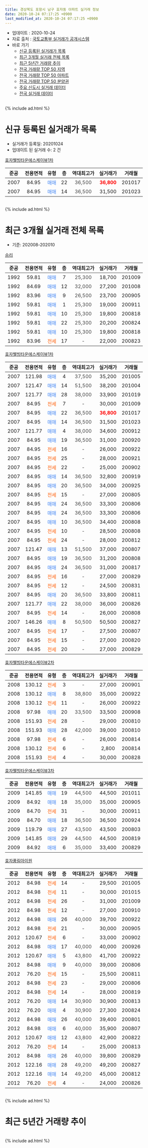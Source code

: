 ```yaml
---
title: 경상북도 포항시 남구 효자동 아파트 실거래 정보
date: 2020-10-24 07:17:25 +0900
last_modified_at: 2020-10-24 07:17:25 +0900
---
```


* 업데이트 : 2020-10-24
* 자료 출처 : [국토교통부 실거래가 공개시스템](http://rt.molit.go.kr)
* 바로 가기
    * [신규 등록된 실거래가 목록](#신규-등록된-실거래가-목록)
    * [최근 3개월 실거래 전체 목록](#최근-3개월-실거래-전체-목록)
    * [최근 5년간 거래량 추이](#최근-5년간-거래량-추이)
    * [전국 거래량 TOP 50 지역](https://inasie.github.io/apt-trade-info/최근-3개월-전국에서-가장-거래가-많이-발생한-지역)
    * [전국 거래량 TOP 50 아파트](https://inasie.github.io/apt-trade-info/최근-3개월-전국에서-가장-거래가-많이-발생한-아파트)
    * [전국 거래량 TOP 50 분양권](https://inasie.github.io/apt-trade-info/최근-3개월-전국에서-가장-거래가-많이-발생한-분양권)
    * [주요 신도시 실거래 데이터](https://inasie.github.io/apt-trade-info/주요-신도시)
    * [전국 실거래 데이터](https://inasie.github.io/apt-trade-info/전국)
<br>
{% include ad.html %}
<br>

# 신규 등록된 실거래가 목록
* 실거래가 등록일: 20201024
* 업데이트 된 실거래 수: 2 건


[효자웰빙타운에스케이뷰1차](https://search.naver.com/search.naver?query=%EA%B2%BD%EC%83%81%EB%B6%81%EB%8F%84+%ED%8F%AC%ED%95%AD%EC%8B%9C+%EB%82%A8%EA%B5%AC+%ED%9A%A8%EC%9E%90%EB%8F%99+%ED%9A%A8%EC%9E%90%EC%9B%B0%EB%B9%99%ED%83%80%EC%9A%B4%EC%97%90%EC%8A%A4%EC%BC%80%EC%9D%B4%EB%B7%B01%EC%B0%A8)

|준공|전용면적|유형|층|역대최고가|실거래가|거래월|
|:---:|:---:|:---:|:---:|:---:|:---:|:---:|
|2007|84.95|<span style="color:#4285f3">매매</span>|22|<span style="color:#444444">36,500</span>|<b><span style="color:#ff0000">36,800</span></b>|201017|
|2007|84.95|<span style="color:#4285f3">매매</span>|14|<span style="color:#444444">36,500</span>|31,500|201023|


<br>
{% include ad.html %}
<br>

# 최근 3개월 실거래 전체 목록
* 기준: 202008-202010


[승리](https://search.naver.com/search.naver?query=%EA%B2%BD%EC%83%81%EB%B6%81%EB%8F%84+%ED%8F%AC%ED%95%AD%EC%8B%9C+%EB%82%A8%EA%B5%AC+%ED%9A%A8%EC%9E%90%EB%8F%99+%EC%8A%B9%EB%A6%AC)

|준공|전용면적|유형|층|역대최고가|실거래가|거래월|
|:---:|:---:|:---:|:---:|:---:|:---:|:---:|
|1992|59.81|<span style="color:#4285f3">매매</span>|7|<span style="color:#444444">25,300</span>|18,700|201009|
|1992|84.69|<span style="color:#4285f3">매매</span>|12|<span style="color:#444444">32,000</span>|27,200|201008|
|1992|83.96|<span style="color:#4285f3">매매</span>|9|<span style="color:#444444">26,500</span>|23,700|200905|
|1992|59.81|<span style="color:#4285f3">매매</span>|1|<span style="color:#444444">25,300</span>|19,000|200911|
|1992|59.81|<span style="color:#4285f3">매매</span>|10|<span style="color:#444444">25,300</span>|19,800|200818|
|1992|59.81|<span style="color:#4285f3">매매</span>|22|<span style="color:#444444">25,300</span>|20,200|200824|
|1992|59.81|<span style="color:#4285f3">매매</span>|10|<span style="color:#444444">25,300</span>|19,800|200818|
|1992|83.96|<span style="color:#ff5a00">전세</span>|17|<span style="color:#444444">-</span>|22,000|200823|

[효자웰빙타운에스케이뷰1차](https://search.naver.com/search.naver?query=%EA%B2%BD%EC%83%81%EB%B6%81%EB%8F%84+%ED%8F%AC%ED%95%AD%EC%8B%9C+%EB%82%A8%EA%B5%AC+%ED%9A%A8%EC%9E%90%EB%8F%99+%ED%9A%A8%EC%9E%90%EC%9B%B0%EB%B9%99%ED%83%80%EC%9A%B4%EC%97%90%EC%8A%A4%EC%BC%80%EC%9D%B4%EB%B7%B01%EC%B0%A8)

|준공|전용면적|유형|층|역대최고가|실거래가|거래월|
|:---:|:---:|:---:|:---:|:---:|:---:|:---:|
|2007|121.98|<span style="color:#4285f3">매매</span>|4|<span style="color:#444444">37,500</span>|35,200|201005|
|2007|121.47|<span style="color:#4285f3">매매</span>|14|<span style="color:#444444">51,500</span>|38,200|201004|
|2007|121.77|<span style="color:#4285f3">매매</span>|28|<span style="color:#444444">38,000</span>|33,900|201019|
|2007|84.95|<span style="color:#ff5a00">전세</span>|7|<span style="color:#444444">-</span>|30,000|201009|
|2007|84.95|<span style="color:#4285f3">매매</span>|22|<span style="color:#444444">36,500</span>|<b><span style="color:#ff0000">36,800</span></b>|201017|
|2007|84.95|<span style="color:#4285f3">매매</span>|14|<span style="color:#444444">36,500</span>|31,500|201023|
|2007|121.77|<span style="color:#4285f3">매매</span>|4|<span style="color:#444444">38,000</span>|34,600|200912|
|2007|84.95|<span style="color:#4285f3">매매</span>|19|<span style="color:#444444">36,500</span>|31,000|200920|
|2007|84.95|<span style="color:#ff5a00">전세</span>|16|<span style="color:#444444">-</span>|26,000|200922|
|2007|84.95|<span style="color:#ff5a00">전세</span>|25|<span style="color:#444444">-</span>|28,000|200921|
|2007|84.95|<span style="color:#ff5a00">전세</span>|22|<span style="color:#444444">-</span>|25,000|200902|
|2007|84.95|<span style="color:#4285f3">매매</span>|14|<span style="color:#444444">36,500</span>|32,800|200919|
|2007|84.95|<span style="color:#4285f3">매매</span>|20|<span style="color:#444444">36,500</span>|34,000|200925|
|2007|84.95|<span style="color:#ff5a00">전세</span>|15|<span style="color:#444444">-</span>|27,000|200805|
|2007|84.95|<span style="color:#4285f3">매매</span>|24|<span style="color:#444444">36,500</span>|33,300|200806|
|2007|84.95|<span style="color:#4285f3">매매</span>|24|<span style="color:#444444">36,500</span>|33,300|200806|
|2007|84.95|<span style="color:#4285f3">매매</span>|10|<span style="color:#444444">36,500</span>|34,400|200808|
|2007|84.95|<span style="color:#ff5a00">전세</span>|10|<span style="color:#444444">-</span>|28,500|200808|
|2007|84.95|<span style="color:#ff5a00">전세</span>|24|<span style="color:#444444">-</span>|28,000|200812|
|2007|121.47|<span style="color:#4285f3">매매</span>|13|<span style="color:#444444">51,500</span>|37,000|200807|
|2007|84.95|<span style="color:#4285f3">매매</span>|19|<span style="color:#444444">36,500</span>|31,200|200808|
|2007|84.95|<span style="color:#4285f3">매매</span>|24|<span style="color:#444444">36,500</span>|31,000|200817|
|2007|84.95|<span style="color:#ff5a00">전세</span>|16|<span style="color:#444444">-</span>|27,000|200829|
|2007|84.95|<span style="color:#ff5a00">전세</span>|12|<span style="color:#444444">-</span>|24,500|200831|
|2007|84.95|<span style="color:#4285f3">매매</span>|20|<span style="color:#444444">36,500</span>|33,800|200811|
|2007|121.77|<span style="color:#4285f3">매매</span>|22|<span style="color:#444444">38,000</span>|36,000|200826|
|2007|84.95|<span style="color:#ff5a00">전세</span>|14|<span style="color:#444444">-</span>|26,000|200808|
|2007|146.26|<span style="color:#4285f3">매매</span>|8|<span style="color:#444444">50,500</span>|50,500|200827|
|2007|84.95|<span style="color:#ff5a00">전세</span>|17|<span style="color:#444444">-</span>|27,500|200807|
|2007|84.95|<span style="color:#ff5a00">전세</span>|15|<span style="color:#444444">-</span>|27,000|200820|
|2007|84.95|<span style="color:#ff5a00">전세</span>|20|<span style="color:#444444">-</span>|27,000|200829|

[효자웰빙타운에스케이뷰2차](https://search.naver.com/search.naver?query=%EA%B2%BD%EC%83%81%EB%B6%81%EB%8F%84+%ED%8F%AC%ED%95%AD%EC%8B%9C+%EB%82%A8%EA%B5%AC+%ED%9A%A8%EC%9E%90%EB%8F%99+%ED%9A%A8%EC%9E%90%EC%9B%B0%EB%B9%99%ED%83%80%EC%9A%B4%EC%97%90%EC%8A%A4%EC%BC%80%EC%9D%B4%EB%B7%B02%EC%B0%A8)

|준공|전용면적|유형|층|역대최고가|실거래가|거래월|
|:---:|:---:|:---:|:---:|:---:|:---:|:---:|
|2008|130.12|<span style="color:#ff5a00">전세</span>|3|<span style="color:#444444">-</span>|27,000|200901|
|2008|130.12|<span style="color:#4285f3">매매</span>|8|<span style="color:#444444">38,800</span>|35,000|200922|
|2008|130.12|<span style="color:#ff5a00">전세</span>|11|<span style="color:#444444">-</span>|26,000|200922|
|2008|97.98|<span style="color:#4285f3">매매</span>|20|<span style="color:#444444">33,500</span>|33,500|200908|
|2008|151.93|<span style="color:#ff5a00">전세</span>|28|<span style="color:#444444">-</span>|29,000|200810|
|2008|151.93|<span style="color:#4285f3">매매</span>|28|<span style="color:#444444">42,000</span>|39,000|200810|
|2008|97.98|<span style="color:#ff5a00">전세</span>|6|<span style="color:#444444">-</span>|26,000|200814|
|2008|130.12|<span style="color:#ff5a00">전세</span>|6|<span style="color:#444444">-</span>|2,800|200814|
|2008|151.93|<span style="color:#ff5a00">전세</span>|4|<span style="color:#444444">-</span>|30,000|200828|


<script async src="//pagead2.googlesyndication.com/pagead/js/adsbygoogle.js"></script>
<!-- 기본 -->
<ins class="adsbygoogle"
     style="display:block"
     data-ad-client="ca-pub-2446590836940007"
     data-ad-slot="1659523306"
     data-ad-format="auto"
     data-full-width-responsive="true"></ins>
<script>
(adsbygoogle = window.adsbygoogle || []).push({});
</script>


[효자웰빙타운에스케이뷰3차](https://search.naver.com/search.naver?query=%EA%B2%BD%EC%83%81%EB%B6%81%EB%8F%84+%ED%8F%AC%ED%95%AD%EC%8B%9C+%EB%82%A8%EA%B5%AC+%ED%9A%A8%EC%9E%90%EB%8F%99+%ED%9A%A8%EC%9E%90%EC%9B%B0%EB%B9%99%ED%83%80%EC%9A%B4%EC%97%90%EC%8A%A4%EC%BC%80%EC%9D%B4%EB%B7%B03%EC%B0%A8)

|준공|전용면적|유형|층|역대최고가|실거래가|거래월|
|:---:|:---:|:---:|:---:|:---:|:---:|:---:|
|2009|141.85|<span style="color:#4285f3">매매</span>|19|<span style="color:#444444">44,500</span>|44,500|201011|
|2009|84.92|<span style="color:#4285f3">매매</span>|18|<span style="color:#444444">35,000</span>|35,000|200905|
|2009|84.70|<span style="color:#ff5a00">전세</span>|31|<span style="color:#444444">-</span>|30,000|200911|
|2009|84.70|<span style="color:#4285f3">매매</span>|18|<span style="color:#444444">36,500</span>|36,500|200924|
|2009|119.79|<span style="color:#4285f3">매매</span>|27|<span style="color:#444444">43,500</span>|43,500|200803|
|2009|141.85|<span style="color:#4285f3">매매</span>|29|<span style="color:#444444">44,500</span>|44,500|200819|
|2009|84.92|<span style="color:#4285f3">매매</span>|6|<span style="color:#444444">35,000</span>|33,400|200829|

[효자풍림아이원](https://search.naver.com/search.naver?query=%EA%B2%BD%EC%83%81%EB%B6%81%EB%8F%84+%ED%8F%AC%ED%95%AD%EC%8B%9C+%EB%82%A8%EA%B5%AC+%ED%9A%A8%EC%9E%90%EB%8F%99+%ED%9A%A8%EC%9E%90%ED%92%8D%EB%A6%BC%EC%95%84%EC%9D%B4%EC%9B%90)

|준공|전용면적|유형|층|역대최고가|실거래가|거래월|
|:---:|:---:|:---:|:---:|:---:|:---:|:---:|
|2012|84.98|<span style="color:#ff5a00">전세</span>|14|<span style="color:#444444">-</span>|29,500|201005|
|2012|84.98|<span style="color:#ff5a00">전세</span>|11|<span style="color:#444444">-</span>|30,000|201015|
|2012|84.98|<span style="color:#ff5a00">전세</span>|26|<span style="color:#444444">-</span>|31,000|201009|
|2012|84.98|<span style="color:#ff5a00">전세</span>|12|<span style="color:#444444">-</span>|27,000|200910|
|2012|84.98|<span style="color:#4285f3">매매</span>|26|<span style="color:#444444">40,000</span>|39,700|200922|
|2012|84.98|<span style="color:#ff5a00">전세</span>|21|<span style="color:#444444">-</span>|30,000|200905|
|2012|120.67|<span style="color:#ff5a00">전세</span>|6|<span style="color:#444444">-</span>|33,000|200902|
|2012|84.98|<span style="color:#4285f3">매매</span>|17|<span style="color:#444444">40,000</span>|40,000|200926|
|2012|120.67|<span style="color:#4285f3">매매</span>|5|<span style="color:#444444">43,800</span>|41,700|200922|
|2012|84.98|<span style="color:#4285f3">매매</span>|9|<span style="color:#444444">40,000</span>|39,000|200806|
|2012|76.20|<span style="color:#ff5a00">전세</span>|15|<span style="color:#444444">-</span>|25,500|200811|
|2012|84.98|<span style="color:#ff5a00">전세</span>|23|<span style="color:#444444">-</span>|29,000|200806|
|2012|84.98|<span style="color:#ff5a00">전세</span>|14|<span style="color:#444444">-</span>|28,000|200819|
|2012|76.20|<span style="color:#4285f3">매매</span>|14|<span style="color:#444444">30,900</span>|30,900|200813|
|2012|76.20|<span style="color:#4285f3">매매</span>|4|<span style="color:#444444">30,900</span>|27,300|200824|
|2012|84.98|<span style="color:#4285f3">매매</span>|26|<span style="color:#444444">40,000</span>|39,400|200801|
|2012|84.98|<span style="color:#4285f3">매매</span>|6|<span style="color:#444444">40,000</span>|35,900|200807|
|2012|120.67|<span style="color:#4285f3">매매</span>|12|<span style="color:#444444">43,800</span>|42,900|200822|
|2012|76.20|<span style="color:#ff5a00">전세</span>|14|<span style="color:#444444">-</span>|25,000|200813|
|2012|84.98|<span style="color:#4285f3">매매</span>|26|<span style="color:#444444">40,000</span>|39,800|200829|
|2012|122.16|<span style="color:#4285f3">매매</span>|28|<span style="color:#444444">49,200</span>|49,200|200827|
|2012|122.16|<span style="color:#4285f3">매매</span>|14|<span style="color:#444444">49,200</span>|45,000|200812|
|2012|76.20|<span style="color:#ff5a00">전세</span>|4|<span style="color:#444444">-</span>|24,000|200826|


<br>
{% include ad.html %}
<br>

# 최근 5년간 거래량 추이


<div style="width:100%;">
    <canvas id="deal_progress" height="200"></canvas>
</div>

<script>
new Chart(document.getElementById("deal_progress"), {
    type: 'line',
    data: {
        labels: ['201510','201511','201512','201601','201602','201603','201604','201605','201606','201607','201608','201609','201610','201611','201612','201701','201702','201703','201704','201705','201706','201707','201708','201709','201710','201711','201712','201801','201802','201803','201804','201805','201806','201807','201808','201809','201810','201811','201812','201901','201902','201903','201904','201905','201906','201907','201908','201909','201910','201911','201912','202001','202002','202003','202004','202005','202006','202007','202008','202009','202010'],
        datasets: [{
            label: '매매',
            pointRadius: 1,
            data: [8, 10, 12, 6, 0, 11, 7, 3, 13, 9, 16, 14, 16, 14, 10, 5, 10, 10, 8, 10, 13, 24, 22, 18, 21, 17, 13, 15, 6, 13, 17, 8, 10, 8, 20, 13, 19, 14, 8, 16, 9, 14, 26, 12, 14, 26, 20, 32, 66, 55, 36, 27, 31, 15, 29, 51, 53, 34, 25, 13, 8],
            borderColor: "rgba(255, 201, 14, 1)",
            backgroundColor: "rgba(255, 201, 14, 0.5)",
            fill: false,
            lineTension: 0
        },{
            label: '전월세',
            pointRadius: 1,
            data: [7, 7, 6, 10, 7, 6, 6, 9, 6, 12, 12, 4, 10, 11, 16, 17, 11, 16, 5, 9, 8, 9, 6, 11, 12, 9, 7, 10, 7, 9, 11, 6, 5, 11, 9, 6, 17, 4, 18, 29, 12, 8, 5, 6, 9, 9, 21, 13, 19, 28, 19, 19, 18, 14, 13, 13, 14, 14, 19, 9, 4],
            borderColor: "rgba(0, 141, 185, 1)",
            backgroundColor: "rgba(0, 141, 185, 0.5)",
            fill: false,
            lineTension: 0
        }
        ]
    },
    options: {
        responsive: true,
        title: {
            display: false
        },
        tooltips: {
            mode: 'index',
            intersect: false
        },
        hover: {
            mode: 'nearest',
            intersect: true
        },
        scales: {
            xAxes: [{
                display: true,
                scaleLabel: {
                    display: true,
                    labelString: '년/월'
                }
            }],
            yAxes: [{
                display: true,
                ticks: {
                    suggestedMin: 0,
                },
                scaleLabel: {
                    display: true,
                    labelString: '실거래 수'
                }
            }]
        }
    }
});

</script>


<br>
{% include ad.html %}
<br>


